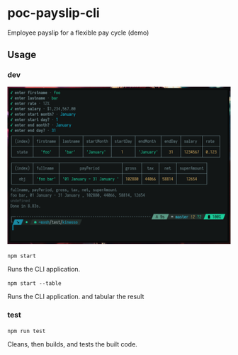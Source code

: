 # poc-payslip-cli
Employee payslip for a flexible pay cycle (demo)
## Usage

### **dev**

<p align="center">
  <img src="./2022-07-25-151110_1233x874_scrot.png">
</p>

`npm start`

Runs the CLI application.

`npm start --table`

Runs the CLI application. and tabular the result

### **test**

`npm run test`

Cleans, then builds, and tests the built code.
